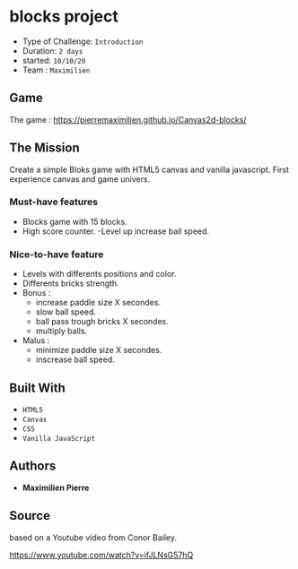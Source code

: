 # blocks project

- Type of Challenge: `Introduction`
- Duration: `2 days`
- started: `10/10/20`
- Team : `Maximilien`

## Game

 The game : https://pierremaximilien.github.io/Canvas2d-blocks/

## The Mission

Create a simple Bloks game with HTML5 canvas and vanilla javascript.
First experience canvas and game univers.

### Must-have features

- Blocks game with 15 blocks.
- High score counter.
-Level up increase ball speed.

### Nice-to-have feature

- Levels with differents positions and color.
- Differents bricks strength.
- Bonus :
  * increase paddle size X secondes.
  * slow ball speed.
  * ball pass trough bricks X secondes.
  * multiply balls.
- Malus :
  * minimize paddle size X secondes.
  * inscrease ball speed.

## Built With

* `HTML5`
* `Canvas`
* `CSS`
* `Vanilla JavaScript`

## Authors

* **Maximilien Pierre**

## Source

based on a Youtube video from Conor Bailey.

https://www.youtube.com/watch?v=ifJLNsG57hQ
